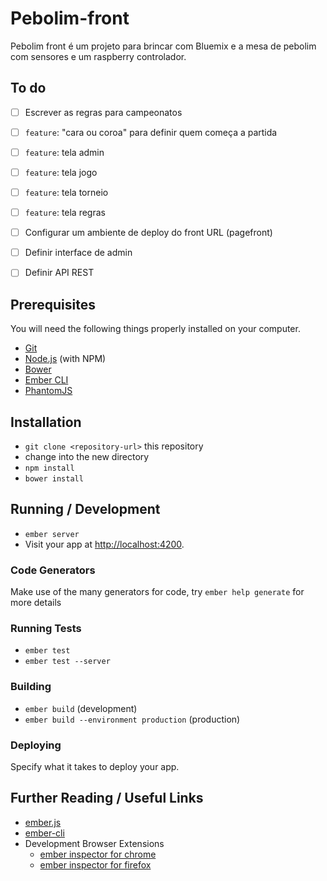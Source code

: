 # Pebolim-front

Pebolim front é um projeto para brincar com Bluemix e a mesa de pebolim com sensores e um raspberry controlador.

## To do

- [ ] Escrever as regras para campeonatos
- [ ] `feature`: "cara ou coroa" para definir quem começa a partida
- [ ] `feature`: tela admin
- [ ] `feature`: tela jogo
- [ ] `feature`: tela torneio
- [ ] `feature`: tela regras
- [ ] Configurar um ambiente de deploy do front URL (pagefront)
- [ ] Definir interface de admin
- [ ] Definir API REST


## Prerequisites

You will need the following things properly installed on your computer.

* [Git](http://git-scm.com/)
* [Node.js](http://nodejs.org/) (with NPM)
* [Bower](http://bower.io/)
* [Ember CLI](http://ember-cli.com/)
* [PhantomJS](http://phantomjs.org/)

## Installation

* `git clone <repository-url>` this repository
* change into the new directory
* `npm install`
* `bower install`

## Running / Development

* `ember server`
* Visit your app at [http://localhost:4200](http://localhost:4200).

### Code Generators

Make use of the many generators for code, try `ember help generate` for more details

### Running Tests

* `ember test`
* `ember test --server`

### Building

* `ember build` (development)
* `ember build --environment production` (production)

### Deploying

Specify what it takes to deploy your app.

## Further Reading / Useful Links

* [ember.js](http://emberjs.com/)
* [ember-cli](http://ember-cli.com/)
* Development Browser Extensions
  * [ember inspector for chrome](https://chrome.google.com/webstore/detail/ember-inspector/bmdblncegkenkacieihfhpjfppoconhi)
  * [ember inspector for firefox](https://addons.mozilla.org/en-US/firefox/addon/ember-inspector/)

